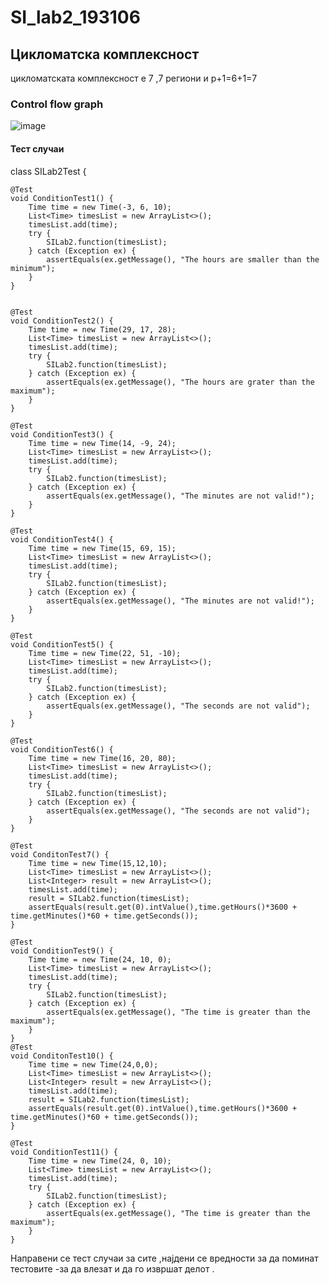 # SI_lab2_193106

## Цикломатска комплексност
цикломатската комплексност е 7 ,7 региони и p+1=6+1=7

### Control flow graph
![image](https://user-images.githubusercontent.com/80163148/119615264-80ca8c00-bdff-11eb-8b12-5d9a5ccd3d60.png)

#### Тест случаи
class SILab2Test {

    @Test
    void ConditionTest1() {
        Time time = new Time(-3, 6, 10);
        List<Time> timesList = new ArrayList<>();
        timesList.add(time);
        try {
            SILab2.function(timesList);
        } catch (Exception ex) {
            assertEquals(ex.getMessage(), "The hours are smaller than the minimum");
        }
    }


    @Test
    void ConditionTest2() {
        Time time = new Time(29, 17, 28);
        List<Time> timesList = new ArrayList<>();
        timesList.add(time);
        try {
            SILab2.function(timesList);
        } catch (Exception ex) {
            assertEquals(ex.getMessage(), "The hours are grater than the maximum");
        }
    }

    @Test
    void ConditionTest3() {
        Time time = new Time(14, -9, 24);
        List<Time> timesList = new ArrayList<>();
        timesList.add(time);
        try {
            SILab2.function(timesList);
        } catch (Exception ex) {
            assertEquals(ex.getMessage(), "The minutes are not valid!");
        }
    }

    @Test
    void ConditionTest4() {
        Time time = new Time(15, 69, 15);
        List<Time> timesList = new ArrayList<>();
        timesList.add(time);
        try {
            SILab2.function(timesList);
        } catch (Exception ex) {
            assertEquals(ex.getMessage(), "The minutes are not valid!");
        }
    }

    @Test
    void ConditionTest5() {
        Time time = new Time(22, 51, -10);
        List<Time> timesList = new ArrayList<>();
        timesList.add(time);
        try {
            SILab2.function(timesList);
        } catch (Exception ex) {
            assertEquals(ex.getMessage(), "The seconds are not valid");
        }
    }

    @Test
    void ConditionTest6() {
        Time time = new Time(16, 20, 80);
        List<Time> timesList = new ArrayList<>();
        timesList.add(time);
        try {
            SILab2.function(timesList);
        } catch (Exception ex) {
            assertEquals(ex.getMessage(), "The seconds are not valid");
        }
    }

    @Test
    void ConditonTest7() {
        Time time = new Time(15,12,10);
        List<Time> timesList = new ArrayList<>();
        List<Integer> result = new ArrayList<>();
        timesList.add(time);
        result = SILab2.function(timesList);
        assertEquals(result.get(0).intValue(),time.getHours()*3600 + time.getMinutes()*60 + time.getSeconds());
    }

    @Test
    void ConditionTest9() {
        Time time = new Time(24, 10, 0);
        List<Time> timesList = new ArrayList<>();
        timesList.add(time);
        try {
            SILab2.function(timesList);
        } catch (Exception ex) {
            assertEquals(ex.getMessage(), "The time is greater than the maximum");
        }
    }
    @Test
    void ConditonTest10() {
        Time time = new Time(24,0,0);
        List<Time> timesList = new ArrayList<>();
        List<Integer> result = new ArrayList<>();
        timesList.add(time);
        result = SILab2.function(timesList);
        assertEquals(result.get(0).intValue(),time.getHours()*3600 + time.getMinutes()*60 + time.getSeconds());
    }

    @Test
    void ConditionTest11() {
        Time time = new Time(24, 0, 10);
        List<Time> timesList = new ArrayList<>();
        timesList.add(time);
        try {
            SILab2.function(timesList);
        } catch (Exception ex) {
            assertEquals(ex.getMessage(), "The time is greater than the maximum");
        }
    }

Направени се тест случаи за сите ,најдени се вредности за да поминат тестовите -за да влезат и да го извршат делот .
